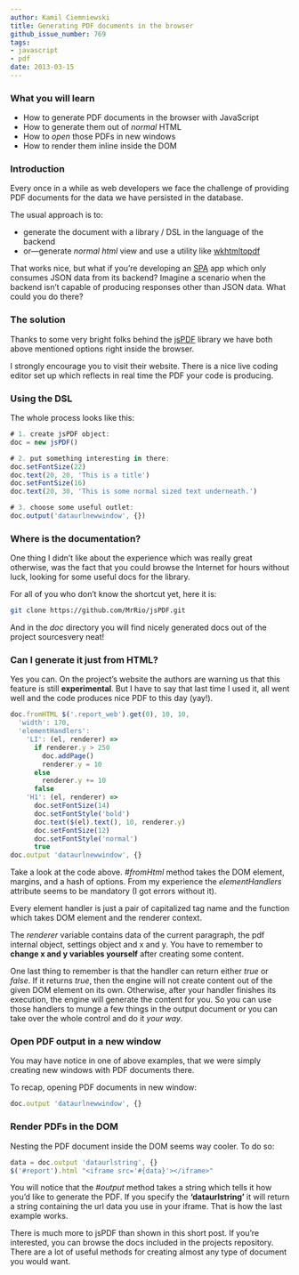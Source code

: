 ```yaml
---
author: Kamil Ciemniewski
title: Generating PDF documents in the browser
github_issue_number: 769
tags:
- javascript
- pdf
date: 2013-03-15
---
```


### What you will learn

- How to generate PDF documents in the browser with JavaScript
- How to generate them out of *normal* HTML
- How to *open* those PDFs in new windows
- How to render them inline inside the DOM

### Introduction

Every once in a while as web developers we face the challenge of providing PDF documents for the data we have persisted in the database.

The usual approach is to:

- generate the document with a library / DSL in the language of the backend
- or—​generate *normal html* view and use a utility like [wkhtmltopdf](https://wkhtmltopdf.org/)

That works nice, but what if you’re developing an [SPA](https://en.wikipedia.org/wiki/Single-page_application) app which only consumes JSON data from its backend? Imagine a scenario when the backend isn’t capable of producing responses other than JSON data. What could you do there?

### The solution

Thanks to some very bright folks behind the [jsPDF](https://parall.ax/products/jspdf) library we have both above mentioned options right inside the browser.

I strongly encourage you to visit their website. There is a nice live coding editor set up which reflects in real time the PDF your code is producing.

### Using the DSL

The whole process looks like this:

```javascript
# 1. create jsPDF object:
doc = new jsPDF()

# 2. put something interesting in there:
doc.setFontSize(22)
doc.text(20, 20, 'This is a title')
doc.setFontSize(16)
doc.text(20, 30, 'This is some normal sized text underneath.')

# 3. choose some useful outlet:
doc.output('dataurlnewwindow', {})
```

### Where is the documentation?

One thing I didn’t like about the experience which was really great otherwise, was the fact that you could browse the Internet for hours without luck, looking for some useful docs for the library.

For all of you who don’t know the shortcut yet, here it is:

```bash
git clone https://github.com/MrRio/jsPDF.git
```

And in the *doc* directory you will find nicely generated docs out of the project sourcesvery neat!

### Can I generate it just from HTML?

Yes you can. On the project’s website the authors are warning us that this feature is still **experimental**. But I have to say that last time I used it, all went well and the code produces nice PDF to this day (yay!).

```javascript
doc.fromHTML $('.report_web').get(0), 10, 10,
  'width': 170,
  'elementHandlers': 
    'LI': (el, renderer) =>
      if renderer.y > 250
        doc.addPage()
        renderer.y = 10
      else
        renderer.y += 10
      false
    'H1': (el, renderer) =>
      doc.setFontSize(14)
      doc.setFontStyle('bold')
      doc.text($(el).text(), 10, renderer.y)
      doc.setFontSize(12)
      doc.setFontStyle('normal')
      true
doc.output 'dataurlnewwindow', {}
```

Take a look at the code above. *#fromHtml* method takes the DOM element, margins, and a hash of options. From my experience the *elementHandlers* attribute seems to be mandatory (I got errors without it).

Every element handler is just a pair of capitalized tag name and the function which takes DOM element and the renderer context.

The *renderer* variable contains data of the current paragraph, the pdf internal object, settings object and x and y. You have to remember to **change x and y variables yourself** after creating some content.

One last thing to remember is that the handler can return either *true* or *false*. If it returns *true*, then the engine will not create content out of the given DOM element on its own. Otherwise, after your handler finishes its execution, the engine will generate the content for you. So you can use those handlers to munge a few things in the output document or you can take over the whole control and do it *your way*.

### Open PDF output in a new window

You may have notice in one of above examples, that we were simply creating new windows with PDF documents there.

To recap, opening PDF documents in new window:

```javascript
doc.output 'dataurlnewwindow', {}
```

### Render PDFs in the DOM

Nesting the PDF document inside the DOM seems way cooler. To do so:

```javascript
data = doc.output 'dataurlstring', {}
$('#report').html "<iframe src='#{data}'></iframe>"
```

You will notice that the *#output* method takes a string which tells it how you’d like to generate the PDF. If you specify the **‘dataurlstring’** it will return a string containing the url data you use in your iframe. That is how the last example works.

There is much more to jsPDF than shown in this short post. If you’re interested, you can browse the docs included in the projects repository. There are a lot of useful methods for creating almost any type of document you would want.
